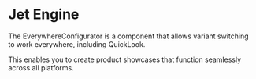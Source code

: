 # Jet Engine

The EverywhereConfigurator is a component that allows variant switching to work everywhere, including QuickLook.

This enables you to create product showcases that function seamlessly across all platforms.

